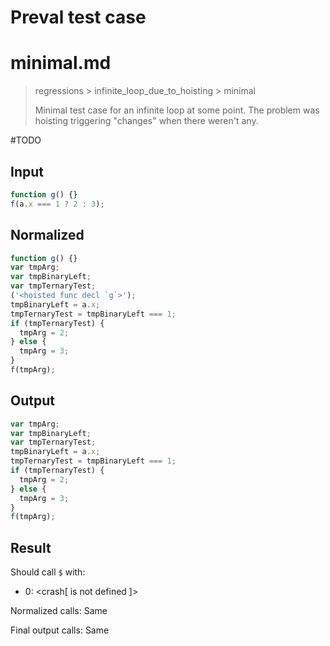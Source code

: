 # Preval test case

# minimal.md

> regressions > infinite_loop_due_to_hoisting > minimal
>
> Minimal test case for an infinite loop at some point. The problem was hoisting triggering "changes" when there weren't any.

#TODO

## Input

`````js filename=intro
function g() {}
f(a.x === 1 ? 2 : 3);
`````

## Normalized

`````js filename=intro
function g() {}
var tmpArg;
var tmpBinaryLeft;
var tmpTernaryTest;
('<hoisted func decl `g`>');
tmpBinaryLeft = a.x;
tmpTernaryTest = tmpBinaryLeft === 1;
if (tmpTernaryTest) {
  tmpArg = 2;
} else {
  tmpArg = 3;
}
f(tmpArg);
`````

## Output

`````js filename=intro
var tmpArg;
var tmpBinaryLeft;
var tmpTernaryTest;
tmpBinaryLeft = a.x;
tmpTernaryTest = tmpBinaryLeft === 1;
if (tmpTernaryTest) {
  tmpArg = 2;
} else {
  tmpArg = 3;
}
f(tmpArg);
`````

## Result

Should call `$` with:
 - 0: <crash[ <ref> is not defined ]>

Normalized calls: Same

Final output calls: Same
